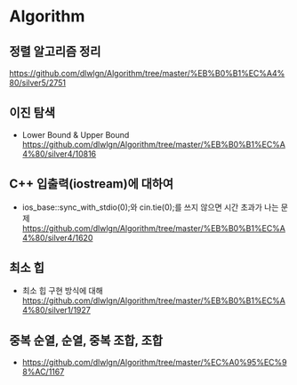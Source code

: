 # Algorithm

## 정렬 알고리즘 정리
https://github.com/dlwlgn/Algorithm/tree/master/%EB%B0%B1%EC%A4%80/silver5/2751

## 이진 탐색
 - Lower Bound & Upper Bound https://github.com/dlwlgn/Algorithm/tree/master/%EB%B0%B1%EC%A4%80/silver4/10816

## C++ 입출력(iostream)에 대하여
 - ios_base::sync_with_stdio(0);와 cin.tie(0);를 쓰지 않으면 시간 초과가 나는 문제 https://github.com/dlwlgn/Algorithm/tree/master/%EB%B0%B1%EC%A4%80/silver4/1620

## 최소 힙
 - 최소 힙 구현 방식에 대해 https://github.com/dlwlgn/Algorithm/tree/master/%EB%B0%B1%EC%A4%80/silver1/1927

## 중복 순열, 순열, 중복 조합, 조합
 - https://github.com/dlwlgn/Algorithm/tree/master/%EC%A0%95%EC%98%AC/1167
